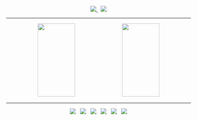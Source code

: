 <p align="center">
  <a href="https://velog.io/@ddaa111">
    <img src="https://img.shields.io/badge/Velog-1EBC8F?style=for-the-badge&logo=velog&logoColor=white" />
  </a>
  &nbsp;
  <a href="mailto:mikyeong.dev@gmail.com">
    <img src="https://img.shields.io/badge/mikyeong.dev@gmail.com-D14836?style=for-the-badge&logo=gmail&logoColor=white"/>
  </a>
</p>

---

<p align="center">
  <img src="https://github-readme-stats.vercel.app/api/top-langs/?username=nvnhong&layout=compact" style="width: 45%; height: 200px;" />
  <img src="https://github-readme-stats.vercel.app/api?username=nvnhong" style="width: 45%; height:200px;" />
</p>

---
<p align="center">
  <img src="https://img.shields.io/badge/HTML5-E34F26?style=for-the-badge&logo=html5&logoColor=white"/> &nbsp;
  <img src="https://img.shields.io/badge/JavaScript-F7DF1E?style=for-the-badge&logo=JavaScript&logoColor=white"/> &nbsp;
  <img src="https://img.shields.io/badge/Tailwind_CSS-38B2AC?style=for-the-badge&logo=tailwind-css&logoColor=white" /> &nbsp;
  <img src="https://img.shields.io/badge/React-20232A?style=for-the-badge&logo=react&logoColor=61DAFB" /> &nbsp;
  <img src="https://img.shields.io/badge/styled--components-DB7093?style=for-the-badge&logo=styled-components&logoColor=white" /> &nbsp;
  <img src="https://img.shields.io/badge/CSS-239120?&style=for-the-badge&logo=css3&logoColor=white" />
</p>
